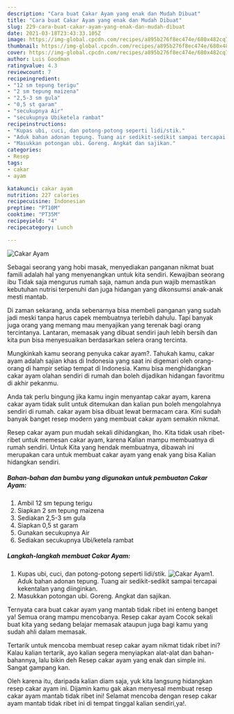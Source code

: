 ```yaml
---
description: "Cara buat Cakar Ayam yang enak dan Mudah Dibuat"
title: "Cara buat Cakar Ayam yang enak dan Mudah Dibuat"
slug: 229-cara-buat-cakar-ayam-yang-enak-dan-mudah-dibuat
date: 2021-03-18T23:43:33.105Z
image: https://img-global.cpcdn.com/recipes/a895b276f8ec474e/680x482cq70/cakar-ayam-foto-resep-utama.jpg
thumbnail: https://img-global.cpcdn.com/recipes/a895b276f8ec474e/680x482cq70/cakar-ayam-foto-resep-utama.jpg
cover: https://img-global.cpcdn.com/recipes/a895b276f8ec474e/680x482cq70/cakar-ayam-foto-resep-utama.jpg
author: Luis Goodman
ratingvalue: 4.3
reviewcount: 7
recipeingredient:
- "12 sm tepung terigu"
- "2 sm tepung maizena"
- "2,5-3 sm gula"
- "0,5 st garam"
- "secukupnya Air"
- "secukupnya Ubiketela rambat"
recipeinstructions:
- "Kupas ubi, cuci, dan potong-potong seperti lidi/stik."
- "Aduk bahan adonan tepung. Tuang air sedikit-sedikit sampai tercapai kekentalan yang diinginkan."
- "Masukkan potongan ubi. Goreng. Angkat dan sajikan."
categories:
- Resep
tags:
- cakar
- ayam

katakunci: cakar ayam 
nutrition: 227 calories
recipecuisine: Indonesian
preptime: "PT10M"
cooktime: "PT35M"
recipeyield: "4"
recipecategory: Lunch

---
```



![Cakar Ayam](https://img-global.cpcdn.com/recipes/a895b276f8ec474e/680x482cq70/cakar-ayam-foto-resep-utama.jpg)

Sebagai seorang yang hobi masak, menyediakan panganan nikmat buat famili adalah hal yang menyenangkan untuk kita sendiri. Kewajiban seorang ibu Tidak saja mengurus rumah saja, namun anda pun wajib memastikan kebutuhan nutrisi terpenuhi dan juga hidangan yang dikonsumsi anak-anak mesti mantab.

Di zaman  sekarang, anda sebenarnya bisa membeli panganan yang sudah jadi meski tanpa harus capek membuatnya terlebih dahulu. Tapi banyak juga orang yang memang mau menyajikan yang terenak bagi orang tercintanya. Lantaran, memasak yang dibuat sendiri jauh lebih bersih dan kita pun bisa menyesuaikan berdasarkan selera orang tercinta. 



Mungkinkah kamu seorang penyuka cakar ayam?. Tahukah kamu, cakar ayam adalah sajian khas di Indonesia yang saat ini digemari oleh orang-orang di hampir setiap tempat di Indonesia. Kamu bisa menghidangkan cakar ayam olahan sendiri di rumah dan boleh dijadikan hidangan favoritmu di akhir pekanmu.

Anda tak perlu bingung jika kamu ingin menyantap cakar ayam, karena cakar ayam tidak sulit untuk ditemukan dan kalian pun boleh mengolahnya sendiri di rumah. cakar ayam bisa dibuat lewat bermacam cara. Kini sudah banyak banget resep modern yang membuat cakar ayam semakin nikmat.

Resep cakar ayam pun mudah sekali dihidangkan, lho. Kita tidak usah ribet-ribet untuk memesan cakar ayam, karena Kalian mampu membuatnya di rumah sendiri. Untuk Kita yang hendak membuatnya, dibawah ini merupakan cara untuk membuat cakar ayam yang enak yang bisa Kalian hidangkan sendiri.

<!--inarticleads1-->

##### Bahan-bahan dan bumbu yang digunakan untuk pembuatan Cakar Ayam:

1. Ambil 12 sm tepung terigu
1. Siapkan 2 sm tepung maizena
1. Sediakan 2,5-3 sm gula
1. Siapkan 0,5 st garam
1. Gunakan secukupnya Air
1. Sediakan secukupnya Ubi/ketela rambat




<!--inarticleads2-->

##### Langkah-langkah membuat Cakar Ayam:

1. Kupas ubi, cuci, dan potong-potong seperti lidi/stik.
<img src="https://img-global.cpcdn.com/steps/3efdb188eee5f679/160x128cq70/cakar-ayam-langkah-memasak-1-foto.jpg" alt="Cakar Ayam">1. Aduk bahan adonan tepung. Tuang air sedikit-sedikit sampai tercapai kekentalan yang diinginkan.
1. Masukkan potongan ubi. Goreng. Angkat dan sajikan.




Ternyata cara buat cakar ayam yang mantab tidak ribet ini enteng banget ya! Semua orang mampu mencobanya. Resep cakar ayam Cocok sekali buat kita yang sedang belajar memasak ataupun juga bagi kamu yang sudah ahli dalam memasak.

Tertarik untuk mencoba membuat resep cakar ayam nikmat tidak ribet ini? Kalau kalian tertarik, ayo kalian segera menyiapkan alat-alat dan bahan-bahannya, lalu bikin deh Resep cakar ayam yang enak dan simple ini. Sangat gampang kan. 

Oleh karena itu, daripada kalian diam saja, yuk kita langsung hidangkan resep cakar ayam ini. Dijamin kamu gak akan menyesal membuat resep cakar ayam mantab tidak ribet ini! Selamat mencoba dengan resep cakar ayam mantab tidak ribet ini di tempat tinggal kalian sendiri,ya!.

